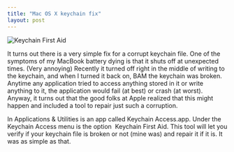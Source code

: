 ```yaml
---
title: "Mac OS X keychain fix"
layout: post
---
```


![Keychain First Aid](%base_url%/content/images/osx-keychain-fix.png)

It turns out there is a very simple fix for a corrupt keychain file. One of the
symptoms of my MacBook battery dying is that it shuts off at unexpected times.
(Very annoying) Recently it turned off right in the middle of writing to the
keychain, and when I turned it back on, BAM the keychain was broken.  Anytime
any application tried to access anything stored in it or write anything to it,
the application would fail (at best) or crash (at worst). Anyway, it turns out
that the good folks at Apple realized that this might happen and included
a tool to repair just such a corruption.

In Applications & Utilities is an app called Keychain Access.app. Under the
Keychain Access menu is the option  Keychain First Aid. This tool will let you
verify if your keychain file is broken or not (mine was) and repair it if it
is. It was as simple as that.
